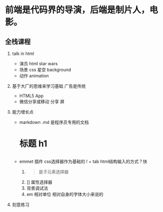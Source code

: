 # 前端是代码界的导演，后端是制片人，电影。

## 全栈课程

1. talk in html
   - 演员 html
       star wars
   - 场景 css
       星空
       background
   - 动作
       animation 

2. 基于大厂的思维来学习基础
   广告是传统 
   - HTML5 App
   - 微信分享或移动 分享
       屏 

3. 能力增长点
   - markdown .md 是程序员专用的文档
       # 标题 h1
       ## 
   - emmet 插件
       css选择器作为基础的
       ! + tab  html结构输入的方式？快
       1. > 是子元素选择器
       2. [] 属性选择器
       3. 背景调试法
       4. em 相对单位 相对自身的字体大小来说的

4. 刻意练习